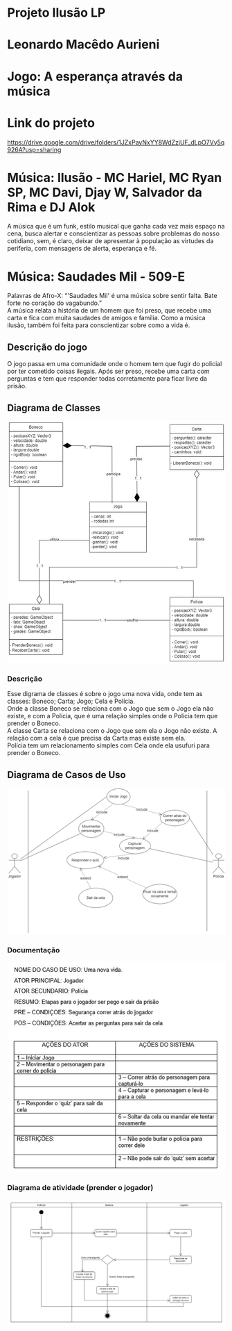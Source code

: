 # Projeto Ilusão LP
# Leonardo Macêdo Aurieni<br>
# Jogo: A esperança através da música
# Link do projeto
https://drive.google.com/drive/folders/1JZxPayNxYY8WdZzjUF_dLpO7Vy5q926A?usp=sharing <br>
# Música: Ilusão - MC Hariel, MC Ryan SP, MC Davi, Djay W, Salvador da Rima e  DJ Alok
A música que é um funk, estilo musical que ganha cada vez mais espaço na cena, busca alertar e conscientizar as pessoas sobre problemas do nosso cotidiano, sem, é claro, deixar de apresentar à população as virtudes da periferia, com mensagens de alerta, esperança e fé. <br>
# Música: Saudades Mil - 509-E
Palavras de Afro-X: “'Saudades Mil' é uma música sobre sentir falta. Bate forte no coração do vagabundo.” <br>
A música relata a história de um homem que foi preso, que recebe uma carta e fica com muita saudades de amigos e família. Como a música ilusão, também foi feita para conscientizar sobre como a vida é. <br>
## Descrição do jogo
O jogo passa em uma comunidade onde o homem tem que fugir do policial por ter cometido coisas ilegais. Após ser preso, recebe uma carta com perguntas e tem que responder todas corretamente para ficar livre da prisão.<br>





















## Diagrama de Classes
<img src = "img/classe.jpg" > <br>
<h3> Descrição </h3>

Esse digrama de classes é sobre o jogo uma nova vida, onde tem as classes: Boneco; Carta; Jogo; Cela e Polícia.<br>
Onde a classe Boneco se relaciona com o Jogo que sem o Jogo ela não existe, e com a Polícia, que é uma relação simples onde o Polícia tem que prender o Boneco.<br>
A classe Carta se relaciona com o Jogo que sem ela o Jogo não existe. A relação com a cela é que precisa da Carta mas existe sem ela.<br>
Polícia tem um relacionamento simples com Cela onde ela usufuri para prender o Boneco.<br>

<h2>Diagrama de Casos de Uso</h2>
<img src = "img/uso.jpg" ><br>
<h3>Documentação</h3>
<img src = "img/documentacao.jpg" ><br>
<h3>Diagrama de atividade (prender o jogador) </h3>
<img src = "img/atividade.jpg" >
